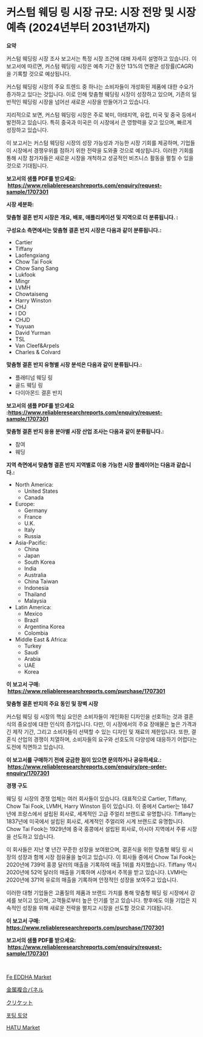 <p><h1>커스텀 웨딩 링 시장 규모: 시장 전망 및 시장 예측 (2024년부터 2031년까지)</h1></p><p><strong>요약</strong></p>
<p><p>커스텀 웨딩링 시장 조사 보고서는 특정 시장 조건에 대해 자세히 설명하고 있습니다. 이 보고서에 따르면, 커스텀 웨딩링 시장은 예측 기간 동안 13%의 연평균 성장률(CAGR)을 기록할 것으로 예상됩니다.</p><p>커스텀 웨딩링 시장의 주요 트렌드 중 하나는 소비자들이 개성화된 제품에 대한 수요가 증가하고 있다는 것입니다. 이로 인해 맞춤형 웨딩링 시장이 성장하고 있으며, 기존의 일반적인 웨딩링 시장을 넘어선 새로운 시장을 만들어가고 있습니다.</p><p>지리적으로 보면, 커스텀 웨딩링 시장은 주로 북미, 아태지역, 유럽, 미국 및 중국 등에서 발전하고 있습니다. 특히 중국과 미국은 이 시장에서 큰 영향력을 갖고 있으며, 빠르게 성장하고 있습니다.</p><p>이 보고서는 커스텀 웨딩링 시장의 성장 가능성과 가능한 시장 기회를 제공하며, 기업들이 시장에서 경쟁우위를 점하기 위한 전략을 도와줄 것으로 예상됩니다. 이러한 기회를 통해 시장 참가자들은 새로운 시장을 개척하고 성공적인 비즈니스 활동을 펼칠 수 있을 것으로 기대됩니다.</p></p>
<p><strong>보고서의 샘플 PDF를 받으세요: &nbsp;<a href="https://www.reliableresearchreports.com/enquiry/request-sample/1707301">https://www.reliableresearchreports.com/enquiry/request-sample/1707301</a></strong></p>
<p><strong>시장 세분화:</strong></p>
<p><strong> 맞춤형 결혼 반지 시장은 개요, 배포, 애플리케이션 및 지역으로 더 분류됩니다. :</strong></p>
<p><strong>구성요소 측면에서는 맞춤형 결혼 반지 시장은 다음과 같이 분류됩니다.:</strong></p>
<p><ul><li>Cartier</li><li>Tiffany</li><li>Laofengxiang</li><li>Chow Tai Fook</li><li>Chow Sang Sang</li><li>Lukfook</li><li>Mingr</li><li>LVMH</li><li>Chowtaiseng</li><li>Harry Winston</li><li>CHJ</li><li>I DO</li><li>CHJD</li><li>Yuyuan</li><li>David Yurman</li><li>TSL</li><li>Van Cleef&Arpels</li><li>Charles & Colvard</li></ul></p>
<p><strong> 맞춤형 결혼 반지 유형별 시장 분석은 다음과 같이 분류됩니다.:</strong></p>
<p><ul><li>플래티넘 웨딩 링</li><li>골드 웨딩 링</li><li>다이아몬드 결혼 반지</li></ul></p>
<p><strong>보고서의 샘플 PDF를 받으세요 :<a href="https://www.reliableresearchreports.com/enquiry/request-sample/1707301">https://www.reliableresearchreports.com/enquiry/request-sample/1707301</a></strong></p>
<p><strong> 맞춤형 결혼 반지 응용 분야별 시장 산업 조사는 다음과 같이 분류됩니다.:</strong></p>
<p><ul><li>참여</li><li>웨딩</li></ul></p>
<p><strong>지역 측면에서 맞춤형 결혼 반지 지역별로 이용 가능한 시장 플레이어는 다음과 같습니다.:</strong></p>
<p><ul>
    <li>
        North America:
        <ul>
            <li>United States</li>
            <li>Canada</li>
        </ul>
    </li>
    <li>
        Europe:
        <ul>
            <li>Germany</li>
            <li>France</li>
            <li>U.K.</li>
            <li>Italy</li>
            <li>Russia</li>
        </ul>
    </li>
    <li>
        Asia-Pacific:
        <ul>
            <li>China</li>
            <li>Japan</li>
            <li>South Korea</li>
            <li>India</li>
            <li>Australia</li>
            <li>China Taiwan</li>
            <li>Indonesia</li>
            <li>Thailand</li>
            <li>Malaysia</li>
        </ul>
    </li>
    <li>
        Latin America:
        <ul>
            <li>Mexico</li>
            <li>Brazil</li>
            <li>Argentina Korea</li>
            <li>Colombia</li>
        </ul>
    </li>
    <li>
        Middle East & Africa:
        <ul>
            <li>Turkey</li>
            <li>Saudi</li>
            <li>Arabia</li>
            <li>UAE</li>
            <li>Korea</li>
        </ul>
    </li>
    </ul></p>
<p><strong>이 보고서 구매: &nbsp;<a href="https://www.reliableresearchreports.com/purchase/1707301">https://www.reliableresearchreports.com/purchase/1707301</a></strong></p>
<p><strong>맞춤형 결혼 반지의 주요 동인 및 장벽 시장</strong></p>
<p><p>커스텀 웨딩 링 시장의 핵심 요인은 소비자들이 개인화된 디자인을 선호하는 것과 결혼식의 중요성에 대한 인식의 증가입니다. 다만, 이 시장에서의 주요 장애물은 높은 가격과 긴 제작 기간, 그리고 소비자들이 선택할 수 있는 디자인 및 재료의 제한입니다. 또한, 결혼식 산업의 경쟁이 치열하며, 소비자들의 요구와 선호도의 다양성에 대응하기 어렵다는 도전에 직면하고 있습니다.</p></p>
<p><strong>이 보고서를 구매하기 전에 궁금한 점이 있으면 문의하거나 공유하세요.: &nbsp;<a href="https://www.reliableresearchreports.com/enquiry/pre-order-enquiry/1707301">https://www.reliableresearchreports.com/enquiry/pre-order-enquiry/1707301</a></strong></p>
<p><strong>경쟁 구도</strong></p>
<p><p>웨딩 링 시장의 경쟁 업체는 여러 회사들이 있습니다. 대표적으로 Cartier, Tiffany, Chow Tai Fook, LVMH, Harry Winston 등이 있습니다. 이 중에서 Cartier는 1847년에 프랑스에서 설립된 회사로, 세계적인 고급 주얼리 브랜드로 유명합니다. Tiffany는 1837년에 미국에서 설립된 회사로, 세계적인 주얼리와 시계 브랜드로 유명합니다. Chow Tai Fook는 1929년에 중국 홍콩에서 설립된 회사로, 아시아 지역에서 주류 시장을 선도하고 있습니다.</p><p>이 회사들은 지난 몇 년간 꾸준한 성장을 보여왔으며, 결혼식을 위한 맞춤형 웨딩 링 시장의 성장과 함께 시장 점유율을 높이고 있습니다. 이 회사들 중에서 Chow Tai Fook는 2020년에 739억 홍콩 달러의 매출을 기록하여 매출 1위를 차지했습니다. Tiffany 역시 2020년에 52억 달러의 매출을 기록하며 시장에서 주목을 받고 있습니다. LVMH는 2020년에 371억 유로의 매출을 기록하며 안정적인 성장을 보여주고 있습니다.</p><p>이러한 대형 기업들은 고품질의 제품과 브랜드 가치를 통해 맞춤형 웨딩 링 시장에서 강세를 보이고 있으며, 고객들로부터 높은 인기를 얻고 있습니다. 향후에도 이들 기업은 지속적인 성장을 위해 새로운 전략을 펼치고 시장을 선도할 것으로 기대됩니다.</p></p>
<p><strong>이 보고서 구매: &nbsp; <a href="https://www.reliableresearchreports.com/purchase/1707301">https://www.reliableresearchreports.com/purchase/1707301</a></strong></p>
<p><strong>보고서의 샘플 PDF를 받으세요: &nbsp;<a href="https://www.reliableresearchreports.com/enquiry/request-sample/1707301">https://www.reliableresearchreports.com/enquiry/request-sample/1707301</a></strong><strong></strong></p>
<p>&nbsp;</p>
<p><p><a href="https://github.com/nicoletavirag/Market-Research-Report-List-2/blob/main/fe-eddha-market.md">Fe EDDHA Market</a></p><p><a href="https://medium.com/@aurelianghideanu2022/%E9%87%91%E5%B1%9E%E8%A4%87%E5%90%88%E3%83%91%E3%83%8D%E3%83%AB%E5%B8%82%E5%A0%B4%E3%81%AE%E6%B4%9E%E5%AF%9F-%E5%B8%82%E5%A0%B4%E5%8B%95%E5%90%91-%E6%88%90%E9%95%B7-2024%E5%B9%B4%E3%81%8B%E3%82%892031%E5%B9%B4%E3%81%AE%E4%BA%88%E6%B8%AC-7ceafb527445">金属複合パネル</a></p><p><a href="https://medium.com/@annchovey2023/%E3%82%AF%E3%83%AA%E3%82%B1%E3%83%83%E3%83%88%E5%B8%82%E5%A0%B4-%E7%A8%AE%E9%A1%9E-%E7%94%A8%E9%80%94-%E5%9C%B0%E7%90%86%E3%81%AB%E3%82%88%E3%82%8B%E5%8C%85%E6%8B%AC%E7%9A%84%E3%81%AA%E8%A9%95%E4%BE%A1-28d752e261e9">クリケット</a></p><p><a href="https://medium.com/@ethawolf/%ED%8F%AC%ED%8C%85-%ED%86%A0%EC%96%91-%EC%8B%9C%EC%9E%A5-%EC%A1%B0%EC%82%AC-%EB%B3%B4%EA%B3%A0%EC%84%9C-%EC%97%AD%EC%82%AC-%EB%B0%8F-2024%EB%85%84%EB%B6%80%ED%84%B0-2031%EB%85%84%EA%B9%8C%EC%A7%80%EC%9D%98-%EC%98%88%EC%B8%A1-d9616be989bb">포팅 토양</a></p><p><a href="https://github.com/redneck06/Market-Research-Report-List-2/blob/main/hatu-market.md">HATU Market</a></p></p>